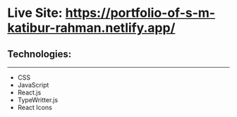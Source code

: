 # Live Site: https://portfolio-of-s-m-katibur-rahman.netlify.app/

## Technologies:
--------------
- CSS
- JavaScript
- React.js
- TypeWritter.js
- React Icons